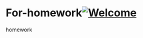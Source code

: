# For-homework[![Welcome](https://img.shields.io/badge/Welcome-to%20My%20Repository-green)](https://github.com/ggest2/For-homework)
homework
